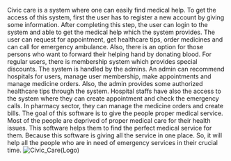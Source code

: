 Civic care is a system where one can easily find medical help. To get the access of this system, first the user has to register a new account by giving some information. After completing this step, the user can login to the system and able to get the medical help which the system provides. The user can request for appointment, get healthcare tips, order medicines and can call for emergency ambulance. Also, there is an option for those persons who want to forward their helping hand by donating blood. For regular users, there is membership system which provides special discounts. The system is handled by the admins. An admin can recommend hospitals for users, manage user membership, make appointments and manage medicine orders. Also, the admin provides some authorized healthcare tips through the system. Hospital staffs have also the access to the system where they can create appointment and check the emergency calls. In pharmacy sector, they can manage the medicine orders and create bills. The goal of this software is to give the people proper medical service. Most of the people are deprived of proper medical care for their health issues. This software helps them to find the perfect medical service for them. Because this software is giving all the service in one place. So, it will help all the people who are in need of emergency services in their crucial time.
![Civic_Care(Logo)](https://github.com/SmBijoy675/Civic-Care/assets/87419144/01d4d861-236a-461b-933f-57811b81513e)
